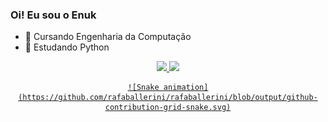 ### Oi! Eu sou o Enuk
- 🔭 Cursando Engenharia da Computação
- 🌱 Estudando Python

<div align="center">
  <a href="https://github.com/EnukN">
  <img height="180em" src="https://github-readme-stats.vercel.app/api?username=EnukN&show_icons=true&theme=dark&include_all_commits=true&count_private=true"/>
  <img height="180em" src="https://github-readme-stats.vercel.app/api/top-langs/?username=EnukN&layout=compact&langs_count=7&theme=dark"/>
    
    ![Snake animation](https://github.com/rafaballerini/rafaballerini/blob/output/github-contribution-grid-snake.svg)
</div>

